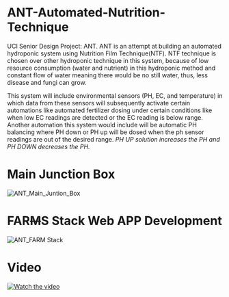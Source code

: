 # ANT-Automated-Nutrition-Technique
UCI Senior Design Project: ANT. ANT is an attempt at building an automated hydroponic system using Nutrition Film Technique(NTF). NTF technique is chosen over other hydroponic technique in this system, because of low resource consumption (water and nutrient) in this hydroponic method and constant flow of water meaning there would be no still water, thus, less disease and fungi can grow.  

This system will include environmental sensors (PH, EC, and temperature) in which data from these sensors will subsequently activate certain automations like automated fertilizer dosing under certain conditions like when low EC readings are detected or the EC reading is below range. Another automation this system would include will be automatic PH balancing where PH down or PH up will be dosed when the ph sensor readings are out of the desired range.
*PH UP solution increases the PH and PH DOWN decreases the PH.*

# Main Junction Box
![ANT_Main_Juntion_Box](https://user-images.githubusercontent.com/81543048/159096678-b0b8ce7d-6843-44e4-8cee-ecaebb4a2d32.png=878x537)

# FAR~~M~~S Stack Web APP Development
![ANT_FARM Stack](https://user-images.githubusercontent.com/81543048/158913606-9f3dc8c1-3369-4925-8cf2-6f89fc34f374.svg)

# Video
[![Watch the video](http://img.youtube.com/vi/HFA_pV7wh8E/maxresdefault.jpg)](https://www.youtube.com/watch?v=HFA_pV7wh8E)


